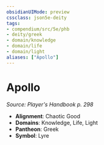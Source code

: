 ```yaml
---
obsidianUIMode: preview
cssclass: json5e-deity
tags:
- compendium/src/5e/phb
- deity/greek
- domain/knowledge
- domain/life
- domain/light
aliases: ["Apollo"]
---
```

# Apollo
*Source: Player's Handbook p. 298* 

- **Alignment**: Chaotic Good
- **Domains**: Knowledge, Life, Light
- **Pantheon**: Greek
- **Symbol**: Lyre